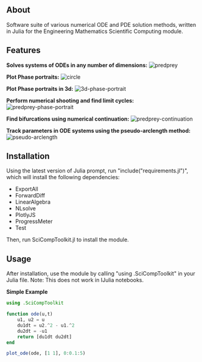 ## About
Software suite of various numerical ODE and PDE solution methods, written in Julia for the Engineering Mathematics Scientific Computing module.

## Features
**Solves systems of ODEs in any number of dimensions:**
![predprey](https://user-images.githubusercontent.com/45373428/165288682-bee465b2-e36f-490a-94f6-33550da8ba8a.png)

**Plot Phase portraits:**
![circle](https://user-images.githubusercontent.com/45373428/165285013-301a8ac7-b54f-4640-9e83-f6ccecd44daa.png)

**Plot Phase portraits in 3d:**
![3d-phase-portrait](https://user-images.githubusercontent.com/45373428/165290092-86cdc8bf-c770-48a3-9372-eb9c5af81927.png)


**Perform numerical shooting and find limit cycles:**
![predprey-phase-portrait](https://user-images.githubusercontent.com/45373428/165292376-9de1c721-2716-47f2-b2a1-4bbe93de6213.png)


**Find bifurcations using numerical continuation:**
![predprey-continuation](https://user-images.githubusercontent.com/45373428/165292421-1a154555-78b6-4745-97f5-1e2f21dd5da0.png)


**Track parameters in ODE systems using the pseudo-arclength method:**
![pseudo-arclength](https://user-images.githubusercontent.com/45373428/165290301-f1d15bb2-08b6-4034-abd3-7f8a34978895.png)



## Installation
Using the latest version of Julia prompt, run "include("requirements.jl")", which will install the following dependencies:
* ExportAll
* ForwardDiff
* LinearAlgebra
* NLsolve
* PlotlyJS
* ProgressMeter
* Test

Then, run SciCompToolkit.jl to install the module.

## Usage
After installation, use the module by calling "using .SciCompToolkit" in your Julia file.
Note: This does not work in IJulia notebooks.

**Simple Example**
```julia
using .SciCompToolkit

function ode(u,t)
    u1, u2 = u
    du1dt = u2.^2 - u1.^2
    du2dt = -u1
    return [du1dt du2dt]
end

plot_ode(ode, [1 1], 0:0.1:5)
```

